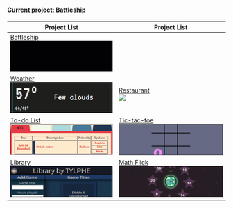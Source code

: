 #### [Current project: Battleship](https://github.com/TYLPHE/battleship)
| Project List | Project List |
| --- | --- |
| [Battleship](https://github.com/TYLPHE/battleship)      <br> [![](https://github.com/TYLPHE/TYLPHE/blob/main/readmeAssets/preview-battleship.gif)](https://github.com/TYLPHE/battleship)      |
| [Weather](https://github.com/TYLPHE/weather)            <br> [![](https://github.com/TYLPHE/TYLPHE/blob/main/readmeAssets/preview-weather.gif)](https://github.com/TYLPHE/weather)            | [Restaurant](https://github.com/TYLPHE/restaurant)    <br> [![](https://github.com/TYLPHE/TYLPHE/blob/main/readmeAssets/preview-restaurant.gif)](https://github.com/TYLPHE/restaurant)    |
| [To-do List](https://github.com/TYLPHE/to-do-list)      <br> [![](https://github.com/TYLPHE/TYLPHE/blob/main/readmeAssets/preview-to-do-list.gif)](https://github.com/TYLPHE/to-do-list)      | [Tic-tac-toe](https://github.com/TYLPHE/tic-tac-toe)  <br> [![](https://github.com/TYLPHE/TYLPHE/blob/main/readmeAssets/preview-tic-tac-toe.gif)](https://github.com/TYLPHE/tic-tac-toe)  |
| [Library](https://github.com/TYLPHE/library-assignment) <br> [![](https://github.com/TYLPHE/TYLPHE/blob/main/readmeAssets/preview-library.gif)](https://github.com/TYLPHE/library-assignment) | [Math Flick](https://xzhong.itch.io/math-flick)       <br> [![](https://github.com/TYLPHE/TYLPHE/blob/main/readmeAssets/preview-math-flick.gif)](https://xzhong.itch.io/math-flick)       | 
